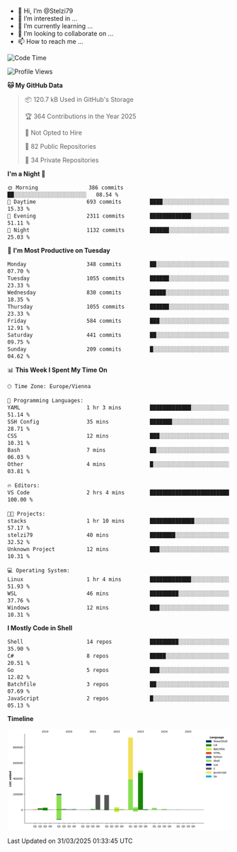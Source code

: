 - 👋 Hi, I’m @Stelzi79
- 👀 I’m interested in ...
- 🌱 I’m currently learning ...
- 💞️ I’m looking to collaborate on ...
- 📫 How to reach me ...

<!--START_SECTION:waka-->
![Code Time](http://img.shields.io/badge/Code%20Time-1%2C135%20hrs%204%20mins-blue)

![Profile Views](http://img.shields.io/badge/Profile%20Views-0-blue)

**🐱 My GitHub Data** 

> 📦 120.7 kB Used in GitHub's Storage 
 > 
> 🏆 364 Contributions in the Year 2025
 > 
> 🚫 Not Opted to Hire
 > 
> 📜 82 Public Repositories 
 > 
> 🔑 34 Private Repositories 
 > 
**I'm a Night 🦉** 

```text
🌞 Morning                386 commits         ██░░░░░░░░░░░░░░░░░░░░░░░   08.54 % 
🌆 Daytime                693 commits         ████░░░░░░░░░░░░░░░░░░░░░   15.33 % 
🌃 Evening                2311 commits        █████████████░░░░░░░░░░░░   51.11 % 
🌙 Night                  1132 commits        ██████░░░░░░░░░░░░░░░░░░░   25.03 % 
```
📅 **I'm Most Productive on Tuesday** 

```text
Monday                   348 commits         ██░░░░░░░░░░░░░░░░░░░░░░░   07.70 % 
Tuesday                  1055 commits        ██████░░░░░░░░░░░░░░░░░░░   23.33 % 
Wednesday                830 commits         █████░░░░░░░░░░░░░░░░░░░░   18.35 % 
Thursday                 1055 commits        ██████░░░░░░░░░░░░░░░░░░░   23.33 % 
Friday                   584 commits         ███░░░░░░░░░░░░░░░░░░░░░░   12.91 % 
Saturday                 441 commits         ██░░░░░░░░░░░░░░░░░░░░░░░   09.75 % 
Sunday                   209 commits         █░░░░░░░░░░░░░░░░░░░░░░░░   04.62 % 
```


📊 **This Week I Spent My Time On** 

```text
🕑︎ Time Zone: Europe/Vienna

💬 Programming Languages: 
YAML                     1 hr 3 mins         █████████████░░░░░░░░░░░░   51.14 % 
SSH Config               35 mins             ███████░░░░░░░░░░░░░░░░░░   28.71 % 
CSS                      12 mins             ███░░░░░░░░░░░░░░░░░░░░░░   10.31 % 
Bash                     7 mins              ██░░░░░░░░░░░░░░░░░░░░░░░   06.03 % 
Other                    4 mins              █░░░░░░░░░░░░░░░░░░░░░░░░   03.81 % 

🔥 Editors: 
VS Code                  2 hrs 4 mins        █████████████████████████   100.00 % 

🐱‍💻 Projects: 
stacks                   1 hr 10 mins        ██████████████░░░░░░░░░░░   57.17 % 
stelzi79                 40 mins             ████████░░░░░░░░░░░░░░░░░   32.52 % 
Unknown Project          12 mins             ███░░░░░░░░░░░░░░░░░░░░░░   10.31 % 

💻 Operating System: 
Linux                    1 hr 4 mins         █████████████░░░░░░░░░░░░   51.93 % 
WSL                      46 mins             █████████░░░░░░░░░░░░░░░░   37.76 % 
Windows                  12 mins             ███░░░░░░░░░░░░░░░░░░░░░░   10.31 % 
```

**I Mostly Code in Shell** 

```text
Shell                    14 repos            █████████░░░░░░░░░░░░░░░░   35.90 % 
C#                       8 repos             █████░░░░░░░░░░░░░░░░░░░░   20.51 % 
Go                       5 repos             ███░░░░░░░░░░░░░░░░░░░░░░   12.82 % 
Batchfile                3 repos             ██░░░░░░░░░░░░░░░░░░░░░░░   07.69 % 
JavaScript               2 repos             █░░░░░░░░░░░░░░░░░░░░░░░░   05.13 % 
```



**Timeline**

![Lines of Code chart](https://raw.githubusercontent.com/Stelzi79/Stelzi79/main/assets/bar_graph.png)


 Last Updated on 31/03/2025 01:33:45 UTC
<!--END_SECTION:waka-->

<!---
Stelzi79/Stelzi79 is a ✨ special ✨ repository because its `README.md` (this file) appears on your GitHub profile.
You can click the Preview link to take a look at your changes.
--->
